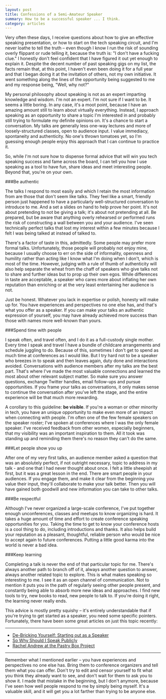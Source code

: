 ```yaml
---
layout: post
title: Confessions of a Semi-Amateur Speaker
summary: How to be a successful speaker ... I think.
category: articles
---
```


Very often these days, I receive questions about how to give an effective speaking presentation, or how to start on the tech speaking circuit, and I'm never loathe to tell the truth – even though I know I run the risk of sounding overly flippant or rude telling it, because the truth is: "I don't have a fucking clue." I honestly don't feel confident that I have figured it out yet enough to explain it. Despite the decent number of past speaking gigs on my list, the facts remain that, at this point, I haven't even been doing it for a full year and that I began doing it at the invitation of others, not my own initiative. It went something along the lines of the opportunity being suggested to me and my response being, "Well, why not?"

My personal philosophy about speaking is not as an expert imparting knowledge and wisdom. I'm not an expert. I'm not sure if I want to be. It seems a little boring. In any case, it's a moot point, because I have an amazing amount still to learn about virtually everything. Instead, I approach speaking as an opportunity to share a topic I'm interested in and probably still trying to formulate my definite opinions on. It's a chance to start a conversation. My talks are generally less one-way lectures and more of loosely-structured classes, open to audience input. I value immediacy, spontaneity and authenticity. No one's thrown tomatoes yet, so I'm guessing enough people enjoy this approach that I can continue to practice it.

So, while I'm not sure how to dispense formal advice that will win you tech speaking success and fame across the board, I can tell you how I use speaking as a tool to have fun, share ideas and meet interesting people. Beyond that, you're on your own.

###Be authentic

The talks I respond to most easily and which I retain the most information from are those that don't seem like talks. They feel like a smart, friendly person just happened to have a particularly well-structured conversation to introduce to me. And a set a slides on hand to help prove her point. It's not about pretending to not be giving a talk; it's about not pretending at all. Be prepared, but be aware that anything overly rehearsed or performed runs the risk of constructing a wall between you and your audience. I've seen technically perfect talks that lost my interest within a few minutes because I felt I was being talked at instead of talked to.

There's a factor of taste in this, admittedly. Some people may prefer more formal talks. Unfortunately, those people will probably not enjoy mine, because I usually choose to err on the side of informality, openness and humility rather than acting like I know what I'm doing when I don't, which is most of the time. However, judging with a rule of thumb of authenticity will also help separate the wheat from the chaff of speakers who give talks not to share and further ideas but to prop up their own egos. While differences in taste are acceptable, a speaker who cares more about inflating her own reputation than enriching or at the very least entertaining her audience is not.

Just be honest. Whatever you lack in expertise or polish, honesty will make up for. You have experiences and perspectives no one else has, and that's what you offer as a speaker. If you can make your talks an authentic expression of yourself, you may have already achieved more success than those with names more well-known than yours.

###Spend time with people

I speak often, and travel often, and I do it as a full-custody single mother. Every time I speak and travel I have a bundle of childcare arrangements and schedule juggling to do. Because of this, sometimes I don't get to spend as much time at conferences as I would like. But I try hard not to be a speaker who breezes in to speak and then leaves again, duty done and interactions avoided. Conversations with audience members after my talks are the best part. That's where I've made the most valuable connections and learned the most about other relevant subject matter. So make sure you answer questions, exchange Twitter handles, email follow-ups and pursue opportunities. If you frame your talks as conversations, it only makes sense to continue the conversation after you've left the stage, and the entire experience will be that much more rewarding.

A corollary to this guideline: __be visible__. If you're a woman or other minority in tech, you have an unique opportunity to make even more of an impact when connecting with people. I'm often one of the few female speakers on the speaker roster; I've spoken at conferences where I was the only female speaker. I've received feedback from other women, especially beginners, that my visibility was an important inspiration to them. All it took was standing up and reminding them there's no reason they can't do the same.

###Let people show you up

After one of my very first talks, an audience member asked a question that was an absolutely perfect, if not outright necessary, topic to address in my talk - and one that I had never thought about once. I felt a little sheepish at first, but it was a great lesson in the end. There are smart people in your audiences. If you engage them, and make it clear from the beginning you value their input, they'll collaborate to make your talk better. Then you will have gained both goodwill and new information you can take to other talks.

###Be respectful

Although I've never organized a large-scale conference, I've put together enough unconferences, classes and meetups to know organizing is hard. It takes a huge amount of time and effort to create conference speaking opportunities for you. Taking the time to get to know your conference hosts is a cool thing to do, including introductions and thanks. It also helps build your reputation as a pleasant, thoughtful, reliable person who would be nice to accept again to future conferences. Putting a little good karma into the world is never a bad idea.

###Keep learning

Completing a talk is never the end of that particular topic for me. There's always another path to branch off of it, always another question to answer, always another related topic to explore. This is what makes speaking so interesting to me. I see it as an open channel of communication. Not to mention it puts you in the path of regularly seeing other people present, and constantly being able to absorb more new ideas and approaches. I find new tools to try, new books to read, new people to talk to. If you're doing it right, the learning never really ends.

This advice is mostly pretty squishy – it's entirely understandable that if you're trying to get started as a speaker, you need some specific pointers. Fortunately, there have been some great articles on just this topic recently:

___

<ul class="links">
  <li>
    <a href="http://christianheilmann.com/2012/09/05/de-bricking-yourself-starting-out-as-a-speaker/">
      <span aria-hidden="true" class="icon list-link" data-icon="&#128640;"> </span>
      De-Bricking Yourself: Starting out as a Speaker
    </a>
  </li>
  <li>
    <a href="http://cognition.happycog.com/article/so-why-should-I-speak-publicly">
      <span aria-hidden="true" class="icon list-link" data-icon="&#128640;"> </span>
      So Why Should I Speak Publicly
    </a>
  </li>
  <li>
    <a href="http://the-pastry-box-project.net/rachel-andrew/2012-march-5/">
      <span aria-hidden="true" class="icon list-link" data-icon="&#128640;"> </span>
      Rachel Andrew at the Pastry Box Project
    </a>
  </li>
</ul>

___

Remember what I mentioned earlier – you have experiences and perspectives no one else has. Bring them to conference organizers and tell them what you can offer. Don't try to edit and censor yourself to fit what you think they already want to see, and don't wait for them to ask you to show it. I made that mistake in the beginning, but I don't anymore, because I've seen how well people respond to me by simply being myself. It's a valuable skill, and it will get you a lot farther than trying to be anyone else.
